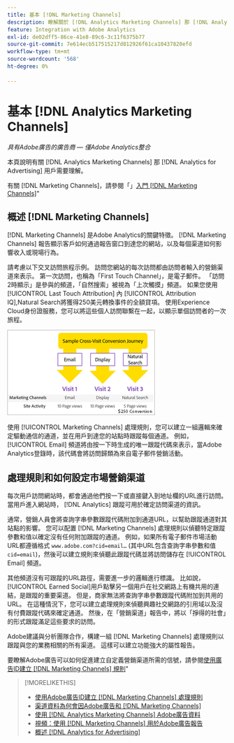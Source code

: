 ```yaml
---
title: 基本 [!DNL Marketing Channels]
description: 瞭解關於 [!DNL Analytics Marketing Channels] 那 [!DNL Analytics for Advertising] 用戶應該理解。
feature: Integration with Adobe Analytics
exl-id: de02dff5-86ce-41e8-89c6-3c11f6375b77
source-git-commit: 7e614ecb517515217d812926f61ca10437820efd
workflow-type: tm+mt
source-wordcount: '568'
ht-degree: 0%

---
```


# 基本 [!DNL Analytics Marketing Channels]

*具有Adobe廣告的廣告商 — 僅Adobe Analytics整合*

本頁說明有關 [!DNL Analytics Marketing Channels] 那 [!DNL Analytics for Advertising] 用戶需要理解。

有關 [!DNL Marketing Channels]，請參閱「」[入門 [!DNL Marketing Channels]](https://experienceleague.adobe.com/docs/analytics/components/marketing-channels/c-getting-started-mchannel.html)&quot;

## 概述 [!DNL Marketing Channels]

[!DNL Marketing Channels] 是Adobe Analytics的關鍵特徵。 [!DNL Marketing Channels] 報告顯示客戶如何通過報告窗口到達您的網站，以及每個渠道如何影響收入或現場行為。

請考慮以下交叉訪問旅程示例。 訪問您網站的每次訪問都由訪問者輸入的營銷渠道來表示。 第一次訪問，也稱為「First Touch Channel」，是電子郵件。 「訪問2時顯示」是參與的頻道，「自然搜索」被視為「上次觸摸」頻道。 如果您使用 [!UICONTROL Last Touch Attribution] 內 [!UICONTROL Attribution IQ],Natural Search將獲得250美元轉換事件的全額貸項。 使用Experience Cloud身份證服務，您可以將這些個人訪問聯繫在一起，以顯示單個訪問者的一次旅程。

![市場營銷渠道中的交叉訪問轉換過程示例](/help/integrations/assets/a4adc-mc-sample-journey.png)

使用 [!UICONTROL Marketing Channels] 處理規則，您可以建立一組邏輯來確定驅動通信的通道，並在用戶到達您的站點時跟蹤每個通道。 例如， [!UICONTROL Email] 頻道將由按一下時生成的唯一跟蹤代碼來表示，當Adobe Analytics登錄時，該代碼會將訪問歸類為來自電子郵件營銷活動。

## 處理規則和如何設定市場營銷渠道

每次用戶訪問網站時，都會通過他們按一下或直接鍵入到地址欄的URL進行訪問。 當用戶進入網站時， [!DNL Analytics] 跟蹤可用於確定訪問渠道的資訊。

通常，營銷人員會將查詢字串參數跟蹤代碼附加到通道URL，以幫助跟蹤通道對其站點的影響。 您可以配置 [!DNL Marketing Channels] 處理規則以偵聽特定跟蹤參數和值以確定沒有任何附加跟蹤的通道。 例如，如果所有電子郵件市場活動URL都遵循格式 `www.adobe.com?cid=email…` (其中URL包含查詢字串參數和值 `cid=email`)，然後可以建立規則來偵聽此跟蹤代碼並將訪問儲存在 [!UICONTROL Email] 頻道。

其他頻道沒有可跟蹤的URL路徑，需要進一步的邏輯進行標識。 比如說， [!UICONTROL Earned Social]用戶點擊另一個用戶在社交網路上有機共用的連結，是跟蹤的重要渠道。 但是，商家無法將查詢字串參數跟蹤代碼附加到共用的URL。 在這種情況下，您可以建立處理規則來偵聽興趣社交網路的引用域以及沒有付費跟蹤代碼來確定通道。 然後，在「營銷渠道」報告中，將以「掙得的社會」的形式跟蹤滿足這些要求的訪問。

Adobe建議與分析團隊合作，構建一組 [!DNL Marketing Channels] 處理規則以跟蹤與您的業務相關的所有渠道。 這樣可以建立功能強大的屬性報告。

要瞭解Adobe廣告可以如何促進建立自定義營銷渠道所需的信號，請參閱[使用廣告ID建立 [!DNL Marketing Channels] 規則](mc-ids.md)&quot;

>[!MORELIKETHIS]
>
>* [使用Adobe廣告ID建立 [!DNL Marketing Channels] 處理規則](mc-ids.md)
>* [渠道資料為何會因Adobe廣告和 [!DNL Marketing Channels]](mc-data-variances.md)
>* [使用 [!DNL Analytics Marketing Channels] Adobe廣告資料](mc-ac-data.md)
>* [視頻：使用 [!DNL Marketing Channels] 用於Adobe廣告報告](https://experienceleague.adobe.com/docs/advertising-learn/tutorials/analytics/analytics-reporting-a4adc.html)
>* [概述 [!DNL Analytics for Advertising]](/help/integrations/analytics/overview.md)

